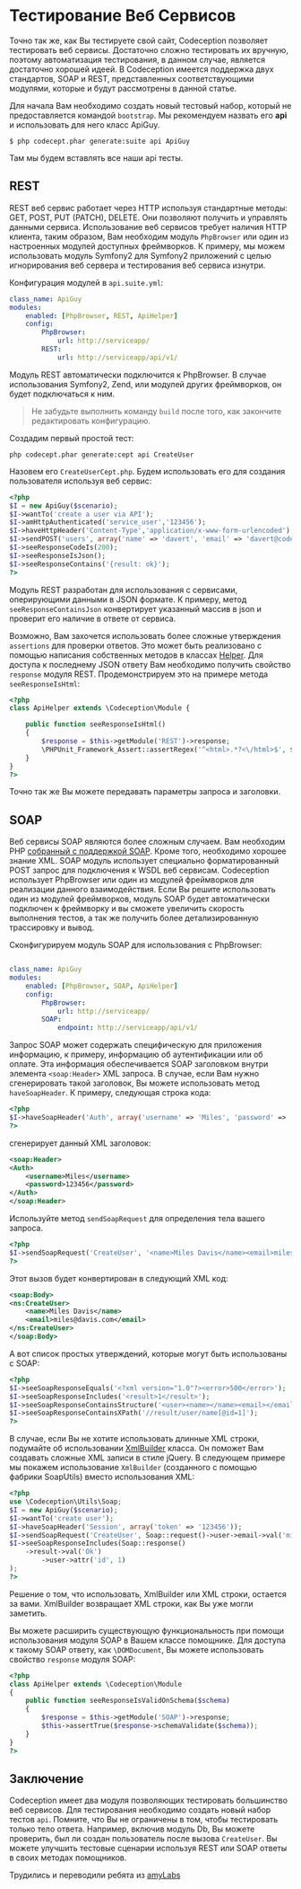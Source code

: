 # Тестирование Веб Сервисов

Точно так же, как Вы тестируете свой сайт, Codeception позволяет тестировать веб сервисы. Достаточно сложно тестировать их вручную, поэтому автоматизация тестирования, в данном случае, является достаточно хорошей идеей.
В Codeception имеется поддержка двух стандартов, SOAP и REST, представленных соответствующими модулями, которые и будут рассмотрены в данной статье.

Для начала Вам необходимо создать новый тестовый набор, который не предоставляется командой `bootstrap`. Мы рекомендуем назвать его **api** и использовать для него класс ApiGuy.

```
$ php codecept.phar generate:suite api ApiGuy
```

Там мы будем вставлять все наши api тесты.


## REST

REST веб сервис работает через HTTP используя стандартные методы: GET, POST, PUT (PATCH), DELETE. Они позволяют получить и управлять данными сервиса. Использование веб сервисов требует наличия HTTP клиента, таким образом, Вам необходим модуль `PhpBrowser` или один из настроенных модулей доступных фреймворков. К примеру, мы можем использовать модуль Symfony2 для Symfony2 приложений с целью игнорирования веб сервера и тестирования веб сервиса изнутри.

Конфигурация модулей в `api.suite.yml`:

``` yaml
class_name: ApiGuy
modules:
    enabled: [PhpBrowser, REST, ApiHelper]
    config:
		PhpBrowser:
			url: http://serviceapp/
		REST:
		    url: http://serviceapp/api/v1/
```

Модуль REST автоматически подключится к PhpBrowser. В случае использования Symfony2, Zend, или модулей других фреймворков, он будет подключаться к ним. 

>Не забудьте выполнить команду `build` после того, как закончите редактировать конфигурацию.

Создадим первый простой тест:

```
php codecept.phar generate:cept api CreateUser
```

Назовем его `CreateUserCept.php`. Будем использовать его для создания пользователя используя веб сервис:

``` php
<?php
$I = new ApiGuy($scenario);
$I->wantTo('create a user via API');
$I->amHttpAuthenticated('service_user','123456');
$I->haveHttpHeader('Content-Type','application/x-www-form-urlencoded');
$I->sendPOST('users', array('name' => 'davert', 'email' => 'davert@codeception.com'));
$I->seeResponseCodeIs(200);
$I->seeResponseIsJson();
$I->seeResponseContains('{result: ok}');
?>
```

Модуль REST разработан для использования с сервисами, оперирующими данными в JSON формате. К примеру, метод `seeResponseContainsJson` конвертирует указанный массив в json и проверит его наличие в ответе от сервиса.

Возможно, Вам захочется использовать более сложные утверждения `assertions` для проверки ответов. Это может быть реализовано с помощью написания собственных методов в клаccах [Helper](http://codeception.com/docs/03-Modules#helpers). Для доступа к последнему JSON ответу Вам необходимо получить свойство `response` модуля REST. Продемонстрируем это на примере метода `seeResponseIsHtml`:

```php
<?php
class ApiHelper extends \Codeception\Module {

	public function seeResponseIsHtml()
	{
		$response = $this->getModule('REST')->response;
		\PHPUnit_Framework_Assert::assertRegex('^<html>.*?<\/html>$', $response);
	}
}
?>
```

Точно так же Вы можете передавать параметры запроса и заголовки.

## SOAP

Веб сервисы SOAP являются более сложным случаем. Вам необходим PHP [собранный с поддержкой SOAP](http://php.net/manual/en/soap.installation.php). Кроме того, необходимо хорошее знание XML. SOAP модуль использует специально форматированный POST запрос для подключения к WSDL веб сервисам. Codeception использует PhpBrowser или один из модулей фреймворков для реализации данного взаимодействия. Если Вы решите использовать один из модулей фреймворков, модуль SOAP будет автоматически подключен к фреймворку и вы сможете увеличить скорость выполнения тестов, а так же получить более детализированную трассировку и вывод.

Сконфигурируем модуль SOAP для использования с PhpBrowser:

``` yaml

class_name: ApiGuy
modules:
    enabled: [PhpBrowser, SOAP, ApiHelper]
    config:
		PhpBrowser:
			url: http://serviceapp/
		SOAP:
		    endpoint: http://serviceapp/api/v1/
```

Запрос SOAP может содержать специфическую для приложения информацию, к примеру, информацию об аутентификации или об оплате. Эта информация обеспечивается SOAP заголовком внутри элемента `<soap:Header>` XML запроса. В случае, если Вам нужно сгенерировать такой заголовок, Вы можете использовать метод `haveSoapHeader`. К примеру, следующая строка кода:

``` php
<?php
$I->haveSoapHeader('Auth', array('username' => 'Miles', 'password' => '123456'));
?>
```
сгенерирует данный XML заголовок:

``` xml
<soap:Header>
<Auth>
	<username>Miles</username>
	<password>123456</password>
</Auth>
</soap:Header>
```

Используйте метод `sendSoapRequest` для определения тела вашего запроса.

``` php
<?php
$I->sendSoapRequest('CreateUser', '<name>Miles Davis</name><email>miles@davis.com</email>');
?>
```

Этот вызов будет конвертирован в следующий XML код:

``` xml
<soap:Body>
<ns:CreateUser>
	<name>Miles Davis</name>
	<email>miles@davis.com</email>
</ns:CreateUser>
</soap:Body>
```

А вот список простых утверждений, которые могут быть использованы с SOAP:

``` php
<?php
$I->seeSoapResponseEquals('<?xml version="1.0"?><error>500</error>');
$I->seeSoapResponseIncludes('<result>1</result>');
$I->seeSoapResponseContainsStructure('<user><name></name><email></email>');
$I->seeSoapResponseContainsXPath('//result/user/name[@id=1]');
?>
```

В случае, если Вы не хотите использовать длинные XML строки, подумайте об использовании [XmlBuilder](http://codeception.com/docs/reference/xmlbuilder) класса. Он поможет Вам создавать сложные XML записи в стиле jQuery.
В следующем примере мы покажем использование `XmlBuilder` (созданного с помощью фабрики SoapUtils) вместо использования XML:

```php
<?php
use \Codeception\Utils\Soap;
$I = new ApiGuy($scenario);
$I->wantTo('create user');
$I->haveSoapHeader('Session', array('token' => '123456'));
$I->sendSoapRequest('CreateUser', Soap::request()->user->email->val('miles@davis.com'));
$I->seeSoapResponseIncludes(Soap::response()
	->result->val('Ok')
		->user->attr('id', 1)
);
?>
```
Решение о том, что использовать, XmlBuilder или XML строки, остается за вами. XmlBuilder возвращает XML строки, как Вы уже могли заметить.

Вы можете расширить существующую функциональность при помощи использования модуля SOAP в Вашем классе помощнике. Для доступа к такому SOAP ответу, как `\DOMDocument`, Вы можете использовать свойство `response` модуля SOAP:

```php
<?php
class ApiHelper extends \Codeception\Module
{
	public function seeResponseIsValidOnSchema($schema)
	{
		$response = $this->getModule('SOAP')->response;
		$this->assertTrue($response->schemaValidate($schema));
	}
}
?>
```

## Заключение

Codeception имеет два модуля позволяющих тестировать большинство веб сервисов. Для тестирования необходимо создать новый набор тестов `api`. Помните, что Вы не ограничены в том, чтобы тестировать только тело ответа. Например, включив модуль Db, Вы можете проверить, был ли создан пользователь после вызова `CreateUser`. Вы можете улучшить тестовые сценарии используя REST или SOAP ответы в своих методах помощников.

Трудились и переводили ребята из [amyLabs](http://amylabs.ru/)